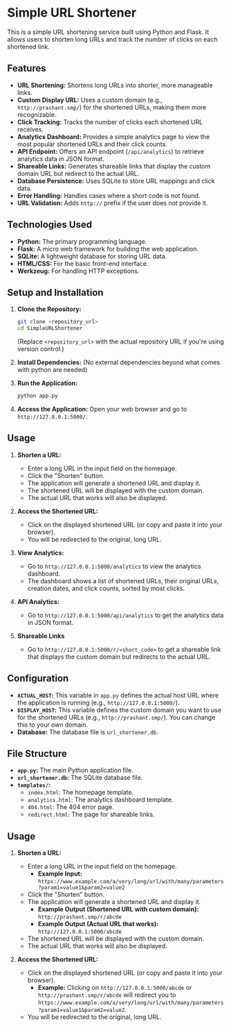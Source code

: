 # Simple URL Shortener

This is a simple URL shortening service built using Python and Flask. It allows users to shorten long URLs and track the number of clicks on each shortened link.

## Features

*   **URL Shortening:** Shortens long URLs into shorter, more manageable links.
*   **Custom Display URL:** Uses a custom domain (e.g., `http://prashant.smp/`) for the shortened URLs, making them more recognizable.
*   **Click Tracking:** Tracks the number of clicks each shortened URL receives.
*   **Analytics Dashboard:** Provides a simple analytics page to view the most popular shortened URLs and their click counts.
*   **API Endpoint:** Offers an API endpoint (`/api/analytics`) to retrieve analytics data in JSON format.
*   **Shareable Links:** Generates shareable links that display the custom domain URL but redirect to the actual URL.
*   **Database Persistence:** Uses SQLite to store URL mappings and click data.
* **Error Handling:** Handles cases where a short code is not found.
* **URL Validation:** Adds `http://` prefix if the user does not provide it.

## Technologies Used

*   **Python:** The primary programming language.
*   **Flask:** A micro web framework for building the web application.
*   **SQLite:** A lightweight database for storing URL data.
*   **HTML/CSS:** For the basic front-end interface.
* **Werkzeug:** For handling HTTP exceptions.

## Setup and Installation

1.  **Clone the Repository:**
    ```bash
    git clone <repository_url>
    cd SimpleURLShortener
    ```
    (Replace `<repository_url>` with the actual repository URL if you're using version control.)

2.  **Install Dependencies:**
    (No external dependencies beyond what comes with python are needed)

3.  **Run the Application:**
    ```bash
    python app.py
    ```

4.  **Access the Application:**
    Open your web browser and go to `http://127.0.0.1:5000/`.

## Usage

1.  **Shorten a URL:**
    *   Enter a long URL in the input field on the homepage.
    *   Click the "Shorten" button.
    *   The application will generate a shortened URL and display it.
    * The shortened URL will be displayed with the custom domain.
    * The actual URL that works will also be displayed.

2.  **Access the Shortened URL:**
    *   Click on the displayed shortened URL (or copy and paste it into your browser).
    *   You will be redirected to the original, long URL.

3.  **View Analytics:**
    *   Go to `http://127.0.0.1:5000/analytics` to view the analytics dashboard.
    *   The dashboard shows a list of shortened URLs, their original URLs, creation dates, and click counts, sorted by most clicks.

4. **API Analytics:**
    * Go to `http://127.0.0.1:5000/api/analytics` to get the analytics data in JSON format.

5. **Shareable Links**
    * Go to `http://127.0.0.1:5000/r/<short_code>` to get a shareable link that displays the custom domain but redirects to the actual URL.

## Configuration

*   **`ACTUAL_HOST`:** This variable in `app.py` defines the actual host URL where the application is running (e.g., `http://127.0.0.1:5000/`).
*   **`DISPLAY_HOST`:** This variable defines the custom domain you want to use for the shortened URLs (e.g., `http://prashant.smp/`). You can change this to your own domain.
* **Database:** The database file is `url_shortener.db`.

## File Structure

*   **`app.py`:** The main Python application file.
*   **`url_shortener.db`:** The SQLite database file.
*   **`templates/`:**
    *   `index.html`: The homepage template.
    *   `analytics.html`: The analytics dashboard template.
    * `404.html`: The 404 error page.
    * `redirect.html`: The page for shareable links.


## Usage

1.  **Shorten a URL:**
    *   Enter a long URL in the input field on the homepage.
        *   **Example Input:** `https://www.example.com/a/very/long/url/with/many/parameters?param1=value1&param2=value2`
    *   Click the "Shorten" button.
    *   The application will generate a shortened URL and display it.
        *   **Example Output (Shortened URL with custom domain):** `http://prashant.smp/r/abcde`
        *   **Example Output (Actual URL that works):** `http://127.0.0.1:5000/abcde`
    *   The shortened URL will be displayed with the custom domain.
    *   The actual URL that works will also be displayed.

2.  **Access the Shortened URL:**
    *   Click on the displayed shortened URL (or copy and paste it into your browser).
        *   **Example:** Clicking on `http://127.0.0.1:5000/abcde` or `http://prashant.smp/r/abcde` will redirect you to `https://www.example.com/a/very/long/url/with/many/parameters?param1=value1&param2=value2`.
    *   You will be redirected to the original, long URL.
